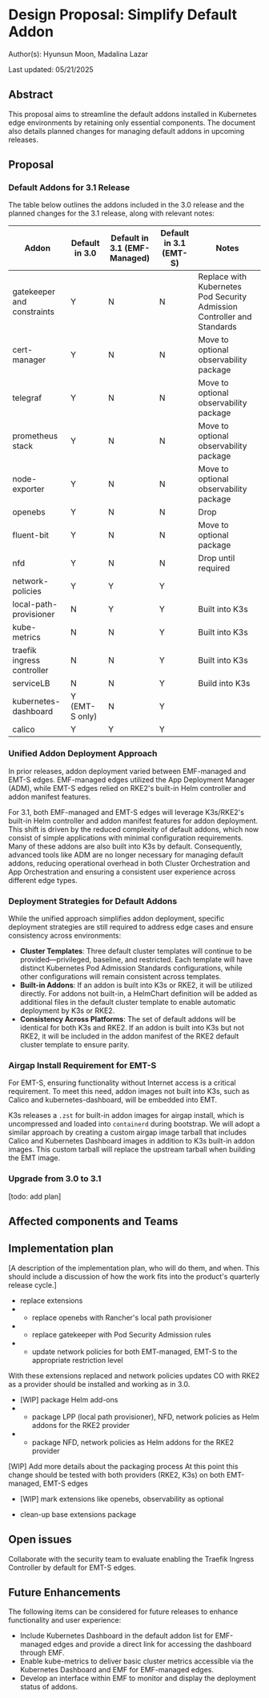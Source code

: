 # Design Proposal: Simplify Default Addon

Author(s): Hyunsun Moon, Madalina Lazar

Last updated: 05/21/2025

## Abstract

This proposal aims to streamline the default addons installed in Kubernetes edge environments by retaining only essential components. The document also details planned changes for managing default addons in upcoming releases.

## Proposal

### Default Addons for 3.1 Release
The table below outlines the addons included in the 3.0 release and the planned changes for the 3.1 release, along with relevant notes:

| Addon                      | Default in 3.0 | Default in 3.1 (EMF-Managed) | Default in 3.1 (EMT-S) | Notes                                                                   |
| -------------------------- | -------------- | ---------------------------- | ---------------------- | ----------------------------------------------------------------------- |
| gatekeeper and constraints | Y              | N                            | N                      | Replace with Kubernetes Pod Security Admission Controller and Standards |
| cert-manager               | Y              | N                            | N                      | Move to optional observability package                                  |
| telegraf                   | Y              | N                            | N                      | Move to optional observability package                                  |
| prometheus stack           | Y              | N                            | N                      | Move to optional observability package                                  |
| node-exporter              | Y              | N                            | N                      | Move to optional observability package                                  |
| openebs                    | Y              | N                            | N                      | Drop                                                                    |
| fluent-bit                 | Y              | N                            | N                      | Move to optional package                                                |
| nfd                        | Y              | N                            | N                      | Drop until required                                                     |
| network-policies           | Y              | Y                            | Y                      |                                                                         |
| local-path-provisioner     | N              | Y                            | Y                      | Built into K3s                                                          |
| kube-metrics               | N              | N                            | Y                      | Built into K3s                                                          |
| traefik ingress controller | N              | N                            | Y                      | Built into K3s                                                          |
| serviceLB                  | N              | N                            | Y                      | Build into K3s                                                          |
| kubernetes-dashboard       | Y (EMT-S only) | N                            | Y                      |                                                                         |
| calico                     | Y              | Y                            | Y                      |                                                                         |

### Unified Addon Deployment Approach

In prior releases, addon deployment varied between EMF-managed and EMT-S edges. EMF-managed edges utilized the App Deployment Manager (ADM), while EMT-S edges relied on RKE2's built-in Helm controller and addon manifest features.

For 3.1, both EMF-managed and EMT-S edges will leverage K3s/RKE2's built-in Helm controller and addon manifest features for addon deployment. This shift is driven by the reduced complexity of default addons, which now consist of simple applications with minimal configuration requirements. Many of these addons are also built into K3s by default. Consequently, advanced tools like ADM are no longer necessary for managing default addons, reducing operational overhead in both Cluster Orchestration and App Orchestration and ensuring a consistent user experience across different edge types.

### Deployment Strategies for Default Addons

While the unified approach simplifies addon deployment, specific deployment strategies are still required to address edge cases and ensure consistency across environments:

- **Cluster Templates**: Three default cluster templates will continue to be provided—privileged, baseline, and restricted. Each template will have distinct Kubernetes Pod Admission Standards configurations, while other configurations will remain consistent across templates.
- **Built-in Addons**: If an addon is built into K3s or RKE2, it will be utilized directly. For addons not built-in, a HelmChart definition will be added as additional files in the default cluster template to enable automatic deployment by K3s or RKE2.
- **Consistency Across Platforms**: The set of default addons will be identical for both K3s and RKE2. If an addon is built into K3s but not RKE2, it will be included in the addon manifest of the RKE2 default cluster template to ensure parity.

### Airgap Install Requirement for EMT-S

For EMT-S, ensuring functionality without Internet access is a critical requirement. To meet this need, addon images not built into K3s, such as Calico and kubernetes-dashboard, will be embedded into EMT.

K3s releases a `.zst` for built-in addon images for airgap install, which is uncompressed and loaded into `containerd` during bootstrap. We will adopt a similar approach by creating a custom airgap image tarball that includes Calico and Kubernetes Dashboard images in addition to K3s built-in addon images. This custom tarball will replace the upstream tarball when building the EMT image.

### Upgrade from 3.0 to 3.1

[todo: add plan]

## Affected components and Teams

## Implementation plan

[A description of the implementation plan, who will do them, and when.
This should include a discussion of how the work fits into the product's
quarterly release cycle.]

- replace extensions
- - replace openebs with Rancher's local path provisioner
- - replace gatekeeper with Pod Security Admission rules
- - update network policies for both EMT-managed, EMT-S to the appropriate restriction level

With these extensions replaced and network policies updates CO with RKE2 as a provider should be installed
and working as in 3.0.

- [WIP] package Helm add-ons 
- - package LPP (local path provisioner), NFD, network policies as Helm addons for the RKE2 provider
- - package NFD, network policies as Helm addons for the RKE2 provider

[WIP] Add more details about the packaging process
At this point this change should be tested with both providers (RKE2, K3s) on both EMT-managed, EMT-S edges

- [WIP] mark extensions like openebs, observability as optional

- clean-up base extensions package

## Open issues

Collaborate with the security team to evaluate enabling the Traefik Ingress Controller by default for EMT-S edges.

## Future Enhancements

The following items can be considered for future releases to enhance functionality and user experience:

- Include Kubernetes Dashboard in the default addon list for EMF-managed edges and provide a direct link for accessing the dashboard through EMF.
- Enable kube-metrics to deliver basic cluster metrics accessible via the Kubernetes Dashboard and EMF for EMF-managed edges.
- Develop an interface within EMF to monitor and display the deployment status of addons.
